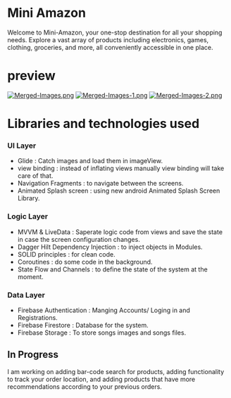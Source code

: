Mini Amazon
=====================================
Welcome to Mini-Amazon, your one-stop destination for all your shopping needs. Explore a vast array of products including electronics, games, clothing, groceries, and more, all conveniently accessible in one place.
# preview
[![Merged-Images.png](https://i.postimg.cc/0QxKZcsh/Merged-Images.png)](https://postimg.cc/QB4MdgVq)
[![Merged-Images-1.png](https://i.postimg.cc/Pq18m0Bm/Merged-Images-1.png)](https://postimg.cc/DWyZhpfZ)
[![Merged-Images-2.png](https://i.postimg.cc/x1wzN9Ff/Merged-Images-2.png)](https://postimg.cc/K15zdh2w)
 

# Libraries and technologies used
### UI Layer
- Glide : Catch images and load them in imageView.
- view binding : instead of inflating views manually view binding will take care of that.
- Navigation Fragments : to navigate between the screens.
- Animated Splash screen : using new android Animated Splash Screen Library.
### Logic Layer
- MVVM & LiveData : Saperate logic code from views and save the state in case the screen configuration changes.
- Dagger Hilt Dependency Injection : to inject objects in Modules.
- SOLID principles : for clean code.
- Coroutines : do some code in the background.
- State Flow and Channels : to define the state of the system at the moment.
### Data Layer
- Firebase Authentication : Manging Accounts/ Loging in and Registrations.
- Firebase Firestore : Database for the system.
- Firebase Storage : To store songs images and songs files.

## In Progress
I am working on adding bar-code search for products, adding functionality to track your order location, and adding products that have more recommendations according to your previous orders.
